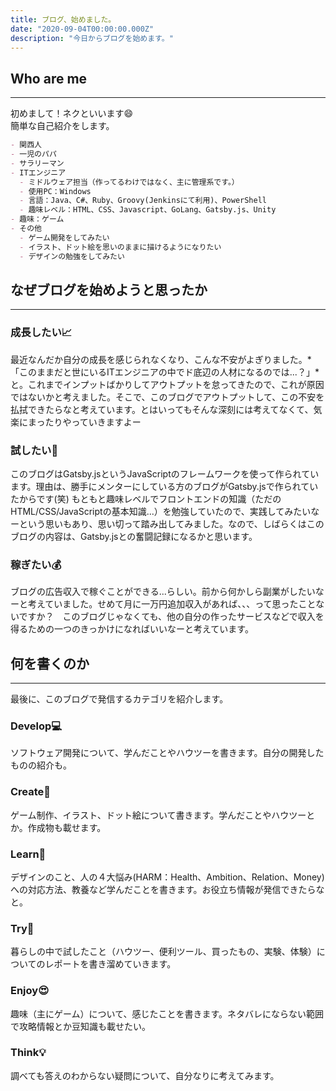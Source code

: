 ```yaml
---
title: ブログ、始めました。
date: "2020-09-04T00:00:00.000Z"
description: "今日からブログを始めます。"
---
```


## Who are me

---

初めまして！ネクといいます😄  
簡単な自己紹介をします。

```Markdown
- 関西人
- 一児のパパ
- サラリーマン
- ITエンジニア
  - ミドルウェア担当（作ってるわけではなく、主に管理系です。）
  - 使用PC：Windows
  - 言語：Java、C#、Ruby、Groovy(Jenkinsにて利用)、PowerShell
  - 趣味レベル：HTML、CSS、Javascript、GoLang、Gatsby.js、Unity
- 趣味：ゲーム
- その他
  - ゲーム開発をしてみたい
  - イラスト、ドット絵を思いのままに描けるようになりたい
  - デザインの勉強をしてみたい
```

## なぜブログを始めようと思ったか

---

### 成長したい📈

最近なんだか自分の成長を感じられなくなり、こんな不安がよぎりました。*「このままだと世にいるITエンジニアの中でド底辺の人材になるのでは...？」*と。これまでインプットばかりしてアウトプットを怠ってきたので、これが原因ではないかと考えました。そこで、このブログでアウトプットして、この不安を払拭できたらなと考えています。とはいってもそんな深刻には考えてなくて、気楽にまったりやっていきますよー

### 試したい🎲

このブログはGatsby.jsというJavaScriptのフレームワークを使って作られています。理由は、勝手にメンターにしている方のブログがGatsby.jsで作られていたからです(笑) もともと趣味レベルでフロントエンドの知識（ただのHTML/CSS/JavaScriptの基本知識...）を勉強していたので、実践してみたいなーという思いもあり、思い切って踏み出してみました。なので、しばらくはこのブログの内容は、Gatsby.jsとの奮闘記録になるかと思います。

### 稼ぎたい💰

ブログの広告収入で稼ぐことができる...らしい。前から何かしら副業がしたいなーと考えていました。せめて月に一万円追加収入があれば、、、って思ったことないですか？　このブログじゃなくても、他の自分の作ったサービスなどで収入を得るための一つのきっかけになればいいなーと考えています。

## 何を書くのか

---

最後に、このブログで発信するカテゴリを紹介します。

### Develop💻

ソフトウェア開発について、学んだことやハウツーを書きます。自分の開発したものの紹介も。

### Create🎨

ゲーム制作、イラスト、ドット絵について書きます。学んだことやハウツーとか。作成物も載せます。

### Learn📔

デザインのこと、人の４大悩み(HARM：Health、Ambition、Relation、Money)への対応方法、教養など学んだことを書きます。お役立ち情報が発信できたらなと。

### Try🧪

暮らしの中で試したこと（ハウツー、便利ツール、買ったもの、実験、体験）についてのレポートを書き溜めていきます。

### Enjoy😍

趣味（主にゲーム）について、感じたことを書きます。ネタバレにならない範囲で攻略情報とか豆知識も載せたい。

### Think💡

調べても答えのわからない疑問について、自分なりに考えてみます。
